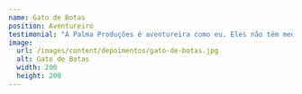 ```yaml
---
name: Gato de Botas
position: Aventureiro
testimonial: "A Palma Produções é aventureira como eu. Eles não têm medo de inovar e sempre entregam resultados impressionantes."
image:
  url: /images/content/depoimentos/gato-de-botas.jpg
  alt: Gato de Botas
  width: 200
  height: 200
---
```

